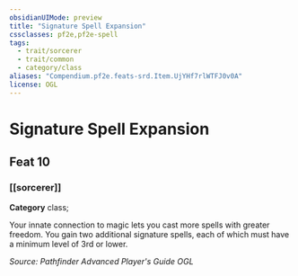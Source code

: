 ```yaml
---
obsidianUIMode: preview
title: "Signature Spell Expansion"
cssclasses: pf2e,pf2e-spell
tags:
  - trait/sorcerer
  - trait/common
  - category/class
aliases: "Compendium.pf2e.feats-srd.Item.UjYHf7rlWTFJ0v0A"
license: OGL
---
```

# Signature Spell Expansion
## Feat 10
### [[sorcerer]]

**Category** class; 




Your innate connection to magic lets you cast more spells with greater freedom. You gain two additional signature spells, each of which must have a minimum level of 3rd or lower.

*Source: Pathfinder Advanced Player's Guide*
*OGL*